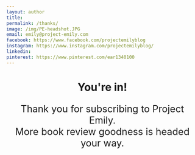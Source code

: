 ```yaml
---
layout: author
title:
permalink: /thanks/
image: /img/PE-headshot.JPG
email: emily@project-emily.com
facebook: https://www.facebook.com/projectemilyblog
instagram: https://www.instagram.com/projectemilyblog/
linkedin:
pinterest: https://www.pinterest.com/ear1340100
---
```


<center><h1>You're in!</h1></center>

<p style="font-size: 25px; text-align: center">Thank you for subscribing to Project Emily. <br>More book review goodness is headed your way.</p>
